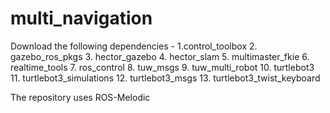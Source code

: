 # multi_navigation
Download the following dependencies - 
1.control_toolbox
2. gazebo_ros_pkgs
3. hector_gazebo
4. hector_slam
5. multimaster_fkie
6. realtime_tools
7. ros_control
8. tuw_msgs
9. tuw_multi_robot
10. turtlebot3
11. turtlebot3_simulations
12. turtlebot3_msgs
13. turtlebot3_twist_keyboard

The repository uses ROS-Melodic
